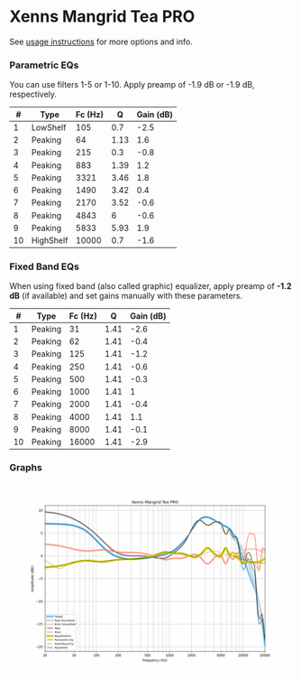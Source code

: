 # Xenns Mangrid Tea PRO
See [usage instructions](https://github.com/jaakkopasanen/AutoEq#usage) for more options and info.

### Parametric EQs
You can use filters 1-5 or 1-10. Apply preamp of -1.9 dB or -1.9 dB, respectively.

|   # | Type      |   Fc (Hz) |    Q |   Gain (dB) |
|-----|-----------|-----------|------|-------------|
|   1 | LowShelf  |       105 | 0.7  |        -2.5 |
|   2 | Peaking   |        64 | 1.13 |         1.6 |
|   3 | Peaking   |       215 | 0.3  |        -0.8 |
|   4 | Peaking   |       883 | 1.39 |         1.2 |
|   5 | Peaking   |      3321 | 3.46 |         1.8 |
|   6 | Peaking   |      1490 | 3.42 |         0.4 |
|   7 | Peaking   |      2170 | 3.52 |        -0.6 |
|   8 | Peaking   |      4843 | 6    |        -0.6 |
|   9 | Peaking   |      5833 | 5.93 |         1.9 |
|  10 | HighShelf |     10000 | 0.7  |        -1.6 |

### Fixed Band EQs
When using fixed band (also called graphic) equalizer, apply preamp of **-1.2 dB** (if available) and set gains manually with these parameters.

|   # | Type    |   Fc (Hz) |    Q |   Gain (dB) |
|-----|---------|-----------|------|-------------|
|   1 | Peaking |        31 | 1.41 |        -2.6 |
|   2 | Peaking |        62 | 1.41 |        -0.4 |
|   3 | Peaking |       125 | 1.41 |        -1.2 |
|   4 | Peaking |       250 | 1.41 |        -0.6 |
|   5 | Peaking |       500 | 1.41 |        -0.3 |
|   6 | Peaking |      1000 | 1.41 |         1   |
|   7 | Peaking |      2000 | 1.41 |        -0.4 |
|   8 | Peaking |      4000 | 1.41 |         1.1 |
|   9 | Peaking |      8000 | 1.41 |        -0.1 |
|  10 | Peaking |     16000 | 1.41 |        -2.9 |

### Graphs
![](./Xenns%20Mangrid%20Tea%20PRO.png)

